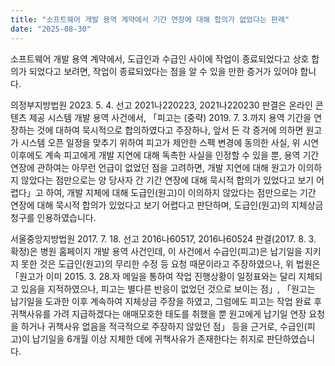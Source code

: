 ```yaml
---
title: "소프트웨어 개발 용역 계약에서 기간 연장에 대해 합의가 없었다는 판례"
date: "2025-08-30"
---
```


소프트웨어 개발 용역 계약에서, 도급인과 수급인 사이에 작업이 종료되었다고 상호 합의가 되었다고 보려면, 작업이 종료되었다는 점을 알 수 있을 만한 증거가 있어야 합니다. 

의정부지방법원 2023. 5. 4. 선고 2021나220223, 2021나220230 판결은 온라인 콘텐츠 제공 시스템 개발 용역 사건에서, 「피고는 (중략) 2019. 7. 3.까지 용역 기간을 연장하는 것에 대하여 묵시적으로 합의하였다고 주장하나, 앞서 든 각 증거에 의하면 원고가 시스템 오픈 일정을 맞추기 위하여 피고가 제안한 스펙 변경에 동의한 사실, 위 시연 이후에도 계속 피고에게 개발 지연에 대해 독촉한 사실을 인정할 수 있을 뿐, 용역 기간 연장에 관하여는 아무런 언급이 없었던 점을 고려하면, 개발 지연에 대해 원고가 이의하지 않았다는 점만으로는 양 당사자 간 기간 연장에 대해 묵시적 합의가 있었다고 보기 어렵다」고 하여, 개발 지체에 대해 도급인(원고)이 이의하지 않았다는 점만으로는 기간 연장에 대해 묵시적 합의가 있었다고 보기 어렵다고 판단하며, 도급인(원고)의 지체상금 청구를 인용하였습니다.

서울중앙지방법원 2017. 7. 18. 선고 2016나60517, 2016나60524 판결(2017. 8. 3. 확정)은 병원 홈페이지 개발 용역 사건인데, 이 사건에서 수급인(피고)은 납기일을 지키지 못한 것은 도급인(원고)의 무리한 수정 등 요청 때문이라고 주장하였으나, 위 법원은 「원고가 이미 2015. 3. 28.자 메일을 통하여 작업 진행상황이 일정표와는 달리 지체되고 있음을 지적하였으나, 피고는 별다른 반응이 없었던 것으로 보이는 점」, 「원고는 납기일을 도과한 이후 계속하여 지체상금 주장을 하였고, 그럼에도 피고는 작업 완료 후 귀책사유를 가려 지급하겠다는 애매모호한 태도를 취했을 뿐 원고에게 납기일 연장 요청을 하거나 귀책사유 없음을 적극적으로 주장하지 않았던 점」 등을 근거로, 수급인(피고)이 납기일을 6개월 이상 지체한 데에 귀책사유가 존재한다는 취지로 판단하였습니다.

